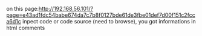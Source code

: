 on this page:http://192.168.56.101/?page=e43ad1fdc54babe674da7c7b8f0127bde61de3fbe01def7d00f151c2fcca6d1c
inpect code or code source (need to browse), you got informations in html comments
